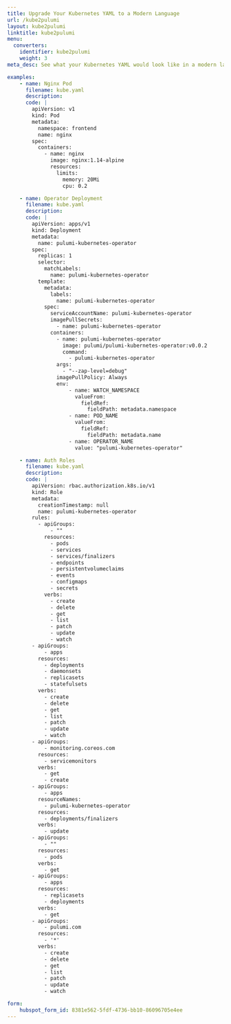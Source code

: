 ```yaml
---
title: Upgrade Your Kubernetes YAML to a Modern Language
url: /kube2pulumi
layout: kube2pulumi
linktitle: kube2pulumi
menu:
  converters:
    identifier: kube2pulumi
    weight: 3
meta_desc: See what your Kubernetes YAML would look like in a modern language thanks to Pulumi.

examples:
    - name: Nginx Pod
      filename: kube.yaml
      description:
      code: |
        apiVersion: v1
        kind: Pod
        metadata:
          namespace: frontend
          name: nginx
        spec:
          containers:
            - name: nginx
              image: nginx:1.14-alpine
              resources:
                limits:
                  memory: 20Mi
                  cpu: 0.2

    - name: Operator Deployment
      filename: kube.yaml
      description:
      code: |
        apiVersion: apps/v1
        kind: Deployment
        metadata:
          name: pulumi-kubernetes-operator
        spec:
          replicas: 1
          selector:
            matchLabels:
              name: pulumi-kubernetes-operator
          template:
            metadata:
              labels:
                name: pulumi-kubernetes-operator
            spec:
              serviceAccountName: pulumi-kubernetes-operator
              imagePullSecrets:
                - name: pulumi-kubernetes-operator
              containers:
                - name: pulumi-kubernetes-operator
                  image: pulumi/pulumi-kubernetes-operator:v0.0.2
                  command:
                    - pulumi-kubernetes-operator
                args:
                  - "--zap-level=debug"
                imagePullPolicy: Always
                env:
                    - name: WATCH_NAMESPACE
                      valueFrom:
                        fieldRef:
                          fieldPath: metadata.namespace
                    - name: POD_NAME
                      valueFrom:
                        fieldRef:
                          fieldPath: metadata.name
                    - name: OPERATOR_NAME
                      value: "pulumi-kubernetes-operator"

    - name: Auth Roles
      filename: kube.yaml
      description:
      code: |
        apiVersion: rbac.authorization.k8s.io/v1
        kind: Role
        metadata:
          creationTimestamp: null
          name: pulumi-kubernetes-operator
        rules:
          - apiGroups:
              - ""
            resources:
              - pods
              - services
              - services/finalizers
              - endpoints
              - persistentvolumeclaims
              - events
              - configmaps
              - secrets
            verbs:
              - create
              - delete
              - get
              - list
              - patch
              - update
              - watch
        - apiGroups:
            - apps
          resources:
            - deployments
            - daemonsets
            - replicasets
            - statefulsets
          verbs:
            - create
            - delete
            - get
            - list
            - patch
            - update
            - watch
        - apiGroups:
            - monitoring.coreos.com
          resources:
            - servicemonitors
          verbs:
            - get
            - create
        - apiGroups:
            - apps
          resourceNames:
            - pulumi-kubernetes-operator
          resources:
            - deployments/finalizers
          verbs:
            - update
        - apiGroups:
            - ""
          resources:
            - pods
          verbs:
            - get
        - apiGroups:
            - apps
          resources:
            - replicasets
            - deployments
          verbs:
            - get
        - apiGroups:
            - pulumi.com
          resources:
            - '*'
          verbs:
            - create
            - delete
            - get
            - list
            - patch
            - update
            - watch

form:
    hubspot_form_id: 8381e562-5fdf-4736-bb10-86096705e4ee
---
```

